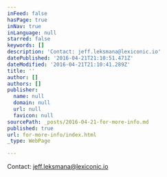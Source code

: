 ```yaml
---
inFeed: false
hasPage: true
inNav: true
inLanguage: null
starred: false
keywords: []
description: 'Contact: jeff.leksmana@lexiconic.io'
datePublished: '2016-04-21T21:10:51.471Z'
dateModified: '2016-04-21T21:10:41.289Z'
title: ''
author: []
authors: []
publisher:
  name: null
  domain: null
  url: null
  favicon: null
sourcePath: _posts/2016-04-21-for-more-info.md
published: true
url: for-more-info/index.html
_type: WebPage

---
```

Contact: jeff.leksmana@lexiconic.io